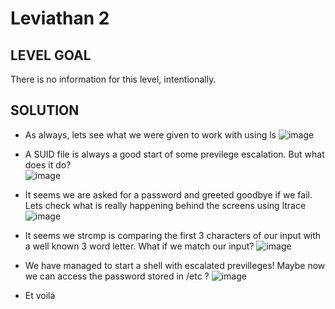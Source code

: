 # Leviathan 2 

## LEVEL GOAL

There is no information for this level, intentionally.

## SOLUTION

- As always, lets see what we were given to work with using ls
 ![image](https://user-images.githubusercontent.com/44790709/201243634-b52cc05a-a074-46cf-8cac-c98e4d5666d4.png)

- A SUID file is always a good start of some previlege escalation. But what does it do?                        
 ![image](https://user-images.githubusercontent.com/44790709/201244152-592de533-81b5-4efe-8aaa-2fcf1df862ae.png)

- It seems we are asked for a password and greeted goodbye if we fail. Lets check what is really happening behind the screens using ltrace
 ![image](https://user-images.githubusercontent.com/44790709/201243857-b1486122-0164-4da1-8367-13ad27474bc8.png)

- It seems we strcmp is comparing the first 3 characters of our input with a well known 3 word letter. What if we match our input?
![image](https://user-images.githubusercontent.com/44790709/201244370-6bc31cf1-da25-4666-a031-a544682aa83b.png)

- We have managed to start a shell with escalated previlleges! Maybe now we can access the password stored in /etc ?
![image](https://user-images.githubusercontent.com/44790709/201244614-aa7c649e-d0bf-4913-ae30-81831a79878c.png)

- Et voilá
 
